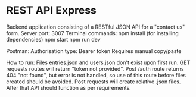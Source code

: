 # REST API Express
Backend application consisting of a RESTful JSON API for a "contact us" form.
Server port: 3007
Terminal commands:
npm install (for installing dependencies)
npm start 
npm run dev

Postman: Authorisation type: Bearer token
Requires manual copy/paste

How to run:
Files entries.json and users.json don't exist upon first run. GET requests routes will return "token not provided". Post /auth route returns 404 "not found", but error is not handled, so use of this route before files created should be avoided.
Post requests will create relative .json files. After that API should function as per requirements.


